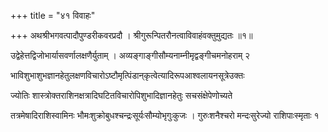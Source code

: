 +++
title = "४१ विवाहः"

+++
अथश्रीभगवत्पादौपुण्डरीकवरप्रदौ । श्रीगुरून्पितरौनत्वाविवाहंवक्तुमुद्यतः ॥१॥

उद्वेहेत्तद्विजोभार्यासवर्णालक्षणैर्युताम् । अव्यङ्गाङ्गीसौम्यनाम्नीमृद्वङ्गीचमनोहराम् २

भाविशुभाशुभज्ञानहेतुलक्षणविचारोऽष्टौमृत्पिंडान्‌कृत्वेत्यादिरूपआश्वलायनसूत्रेउक्तः

ज्योतिः शास्त्रोक्तराशिनक्षत्रादिघटितविचारोपिशुभादिज्ञानहेतुः सचसंक्षेपेणोच्यते

तत्रमेषादिराशिस्वामिनः भौमःशुक्रोबुधश्चन्द्रःसूर्यःसौम्योभृगुःकुजः । गुरुःशनैश्चरो मन्दःसुरेज्यो राशिपाःस्मृताः १
